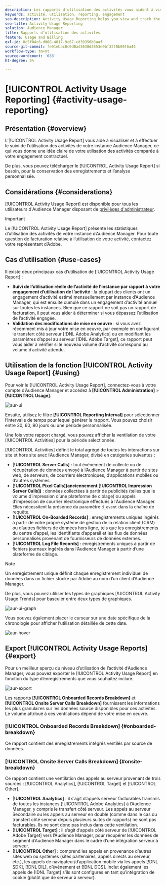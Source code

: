 ```yaml
---
description: Les rapports d’utilisation des activités vous aident à visualiser et à suivre l’utilisation des activités pour votre instance d’Audience Manager, afin que vous puissiez comparer votre utilisation réelle à votre engagement contractuel.
keywords: activité, utilisation, reporting, engagement
seo-description: Activity Usage Reporting helps you view and track the activity usage for your Audience Manager instance, so you can compare your actual usage to your contractual commitment.
seo-title: Activity Usage Reporting
solution: Audience Manager
title: Rapports d’utilisation des activités
feature: Usage and Billing
exl-id: 0c5f04c6-d008-4817-9c67-cd39350b3aaf
source-git-commit: fe01ebac8c0d0ad3630d3853e0bf32f0b00f6a44
workflow-type: tm+mt
source-wordcount: '638'
ht-degree: 5%

---
```


# [!UICONTROL Activity Usage Reporting] {#activity-usage-reporting}

## Présentation {#overview}

L’[!UICONTROL Activity Usage Report] vous aide à visualiser et à effectuer le suivi de l’utilisation des activités de votre instance Audience Manager, ce qui vous donne une idée claire de votre utilisation des activités comparée à votre engagement contractuel.

De plus, vous pouvez télécharger le [!UICONTROL Activity Usage Report] si besoin, pour la conservation des enregistrements et l’analyse personnalisée.

## Considérations {#considerations}

[!UICONTROL Activity Usage Report] est disponible pour tous les utilisateurs d&#39;Audience Manager disposant de [ privilèges d&#39;administrateur](edit-account-settings.md).

>[!IMPORTANT]
>
>Le [!UICONTROL Activity Usage Report] présente les statistiques d’utilisation des activités de votre instance d’Audience Manager. Pour toute question de facturation relative à l’utilisation de votre activité, contactez votre représentant d’Adobe.

## Cas d’utilisation {#use-cases}

Il existe deux principaux cas d’utilisation de [!UICONTROL Activity Usage Report] :

* **Suivi de l’utilisation réelle de l’activité de l’instance par rapport à votre engagement d’utilisation de l’activité** : la plupart des clients ont un engagement d’activité estimé mensuellement par instance d’Audience Manager, qui est ensuite cumulé dans un engagement d’activité annuel sur toutes les instances. Bien que ce rapport ne soit pas un rapport de facturation, il peut vous aider à déterminer si vous dépassez l’utilisation de l’activité engagée.
* **Validation des modifications de mise en oeuvre** : si vous avez récemment mis à jour votre mise en oeuvre, par exemple en configurant le transfert côté serveur [!DNL Adobe Analytics] ou en modifiant les paramètres d’appel au serveur [!DNL Adobe Target], ce rapport peut vous aider à vérifier si le nouveau volume d’activité correspond au volume d’activité attendu.

## Utilisation de la fonction [!UICONTROL Activity Usage Report] {#using}

Pour voir le [!UICONTROL Activity Usage Report], connectez-vous à votre compte d’Audience Manager et accédez à **[!UICONTROL Administration]** > **[!UICONTROL Usage]**.

![aur-ui](assets/aur-ui.png)

Ensuite, utilisez le filtre **[!UICONTROL Reporting Interval]** pour sélectionner l’intervalle de temps pour lequel générer le rapport. Vous pouvez choisir entre 30, 60, 90 jours ou une période personnalisée.

Une fois votre rapport chargé, vous pouvez afficher la ventilation de votre [!UICONTROL Activities] pour la période sélectionnée.

[!UICONTROL Activities] définit le total agrégé de toutes les interactions sur site et hors site avec l’Audience Manager, divisé en catégories suivantes :

* **[!UICONTROL Server Calls]** : tout événement de collecte ou de récupération de données envoyé à l’Audience Manager à partir de sites web, de serveurs, de courriers électroniques, d’applications mobiles ou d’autres systèmes.
* **[!UICONTROL Pixel Calls](anciennement [!UICONTROL Impression Server Calls])** : données collectées à partir de publicités (telles que le volume d’impression d’une plateforme de ciblage) ou appels d’impression de courrier électronique effectués à l’Audience Manager. Elles nécessitent la présence du paramètre `d_event` dans la chaîne de requête.
* **[!UICONTROL On-Boarded Records]** : enregistrements uniques ingérés à partir de votre propre système de gestion de la relation client (CRM) ou d’autres fichiers de données hors ligne, tels que les enregistrements du centre d’appel, les identifiants d’appareil et les flux de données personnalisés provenant de fournisseurs de données externes.
* **[!UICONTROL Log File Records]** : enregistrements uniques à partir de fichiers journaux ingérés dans l’Audience Manager à partir d’une plateforme de ciblage.

>[!NOTE]
>
>Un enregistrement unique définit chaque enregistrement individuel de données dans un fichier stocké par Adobe au nom d’un client d’Audience Manager.

De plus, vous pouvez utiliser les types de graphiques [!UICONTROL Activity Usage Trends] pour basculer entre deux types de graphiques.

![aur-ui-graph](assets/aur-ui-graphs.png)

Vous pouvez également placer le curseur sur une date spécifique de la chronologie pour afficher l’utilisation détaillée de cette date.

![aur-hover](assets/aur-hover.png)

## Export [!UICONTROL Activity Usage Reports] {#export}

Pour un meilleur aperçu du niveau d’utilisation de l’activité d’Audience Manager, vous pouvez exporter le [!UICONTROL Activity Usage Report] en fonction du type d’enregistrements que vous souhaitez inclure.

![aur-export](assets/aur-export.png)

Les rapports **[!UICONTROL Onboarded Records Breakdown]** et **[!UICONTROL Onsite Server Calls Breakdown]** fournissent les informations les plus granulaires sur les données source disponibles pour ces activités. Le volume attribué à ces ventilations dépend de votre mise en oeuvre.

### [!UICONTROL Onboarded Records Breakdown] {#onboarded-breakdown}

Ce rapport contient des enregistrements intégrés ventilés par source de données.

### [!UICONTROL Onsite Server Calls Breakdown] {#onsite-breakdown}

Ce rapport contient une ventilation des appels au serveur provenant de trois sources : [!UICONTROL Analytics], [!UICONTROL Target] et [!UICONTROL Other].

* **[!UICONTROL Analytics]** : il s’agit d’appels serveur facturables transmis de toutes les instances [!UICONTROL Adobe Analytics] à l’Audience Manager, y compris le transfert côté serveur. Les appels au serveur Secondaire ou les appels au serveur en double (comme dans le cas du transfert côté serveur depuis plusieurs suites de rapports) ne sont pas facturables. Ils ne sont donc pas inclus dans cette ventilation.
* **[!UICONTROL Target]** : il s’agit d’appels côté serveur de [!UICONTROL Adobe Target] vers l’Audience Manager, pour récupérer les données de segment d’Audience Manager dans le cadre d’une intégration serveur à serveur.
* **[!UICONTROL Other]** : comprend les appels en provenance d’autres sites web ou systèmes (sites partenaires, appels directs au serveur, etc.), les appels de navigateur/d’application mobile via les appels [!DNL SDK], [!DNL DIL], d’événement et [!DNL DCS]. Inclut également les appels de [!DNL Target] s’ils sont configurés en tant qu’intégration de cookie (plutôt que de serveur à serveur).
